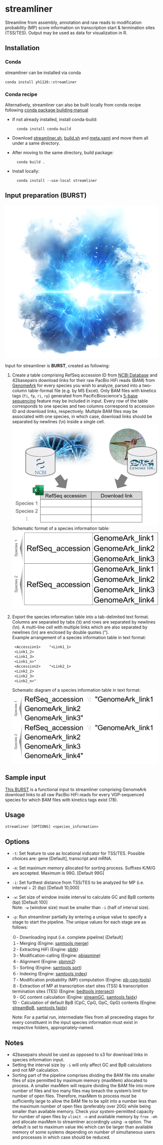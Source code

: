 # streamliner

Streamline from assembly, annotation and raw reads to modification probability (MP) score information on transcription start & termination sites (TSS/TES). Output may be used as data for visualization in R.

## Installation
### Conda
streamliner can be installed via conda
```
conda install yh1126::streamliner
```
### Conda recipe
Alternatively, streamliner can also be built locally from conda recipe following [conda package building manual](https://docs.conda.io/projects/conda-build/en/latest/user-guide/tutorials/build-pkgs.html)

* If not already installed, install conda-build:

        conda install conda-build

* Download [streamliner.sh](conda/streamliner.sh), [build.sh](conda/build.sh) and [meta.yaml](conda/meta.yaml) and move them all under a same directory.
* After moving to the same directory, build package:

        conda build .

* Install locally:

        conda install --use-local streamliner

## Input preparation (BURST)
![Species information table format](img/burst.png?raw=true "BURST")

Input for streamliner is __BURST__, created as following:

1. Create a table comprising RefSeq accession ID from [NCBI Database](https://www.ncbi.nlm.nih.gov/) and 42basepairs download links for their raw PacBio HiFi reads (BAM) from [GenomeArk](https://www.genomeark.org/) for every species you wish to analyze, parsed into a two-column table-format file (e.g. by MS Excel). Only BAM files with kinetics tags (`fi`, `fp`, `ri`, `rp`) generated from PacificBioscience's [5-base sequencing](https://www.pacb.com/wp-content/uploads/application-brief-measuring-dna-methylation-with-5-base-hifi-sequencing.pdf) feature may be included in input. Every row of the table corresponds to one species and two columns correspond to accession ID and download links, respectively. Multiple BAM files may be associated with one species, in which case, download links should be separated by newlines (\n) inside a single cell. ![Diagram of input preparation](img/input_prep_1.png?raw=true "Diagram of input preparation")  
  Schematic format of a species information table: ![Species information table format](img/species_information_table_format.png?raw=true "Species information table format")  

2. Export the species information table into a tab-delimited text format. Columns are separated by tabs (\t) and rows are separated by newlines (\n). A multi-line cell with multiple links which are also separated by newlines (\n) are enclosed by double quotes (").  
   Example arrangement of a species information table in text format:
  
        <Accession1>	"<Link1_1>
        <Link1_2>
        <Link1_3>
        <Link1_n>"
        <Accession2>	"<Link2_1>
        <Link2_2>
        <Link2_3>
        <Link2_n>"  
   Schematic diagram of a species information table in text format: ![Schematic diagram of a species table converted to text format](img/species_information_table_txt_format.png?raw=true "Schematic diagram of a species table converted to text format")  

## Sample input
[This BURST](input/species_information.txt) is a functional input to streamliner comprising GenomeArk download links to all raw PacBio HiFi reads for every VGP-sequenced species for which BAM files with kinetics tags exist (78).

## Usage

```
streamliner [OPTIONS] <species_information>
```

## Options

* `-t`: Set feature to use as locational indicator for TSS/TES. Possible choices are: gene [Default], transcript and mRNA.

* `-m`: Set maximum memory allocated for sorting process. Suffixes K/M/G are accepted. Maximum is 99G. [Default 99G]

* `-i`: Set furthest distance from TSS/TES to be analyzed for MP (i.e. interval ÷ 2) (bp) [Default 10,000]

* `-w`: Set size of window inside interval to calculate GC and BpB contents (bp) [Default 100]  
     Note: `-w` (window size) must be smaller than `-i` (half of interval size).

* `-p`: Run streamliner partially by entering a unique value to specify a stage to start the pipeline. The unique values for each stage are as follows:

     ０- Downloading input (i.e. complete pipeline) [Default]  
     １- Merging (Engine: [samtools merge](https://www.htslib.org/doc/samtools-merge.html))  
     ２- Extracting HiFi (Engine: [pbtk](https://github.com/PacificBiosciences/pbtk))  
     ３- Modification-calling (Engine: [pbjasmine](https://github.com/PacificBiosciences/jasmine))  
     ４- Alignment (Engine: [pbmm2](https://github.com/PacificBiosciences/pbmm2))  
     ５- Sorting (Engine: [samtools sort](https://www.htslib.org/doc/samtools-sort.html))  
     ６- Indexing (Engine: [samtools index](https://www.htslib.org/doc/samtools-index.html))  
     ７- Modification probability (MP) computation (Engine: [pb-cpg-tools](https://github.com/PacificBiosciences/pb-CpG-tools))  
     ８- Extraction of MP at transcription start sites (TSS) & transcription termination sites (TES) (Engine: [bedtools intersect](https://bedtools.readthedocs.io/en/latest/content/tools/intersect.html))  
     ９- GC content calculation (Engine: [streamGC](https://github.com/yh1126611/streamGC), [samtools faidx](https://www.htslib.org/doc/samtools-faidx.html))  
     10 - Calculation of default BpB (CpC, CpG, GpC, GpG) contents (Engine: [streamBpB](https://github.com/yh1126611/streamBpB), [samtools faidx](https://www.htslib.org/doc/samtools-faidx.html))  

     Note: For a partial run, intermediate files from all preceeding stages for every constituent in the input species information must exist in respective folders, appropriately-named.

## Notes
* 42basepairs should be used as opposed to s3 for download links in species information input.
* Setting the interval size by `-i` will only affect GC and BpB calculations and not MP calculation.
* Sorting part of the pipeline comprises dividing the BAM file into smaller files of size permitted by maximum memory (maxMem) allocated to process. A smaller maxMem will require dividing the BAM file into more number of files and too many files may breach the system’s limit for number of open files. Therefore, maxMem to process must be sufficiently large to allow the BAM file to be split into a number less than the maximum number of open files (preferably over 20G) while being smaller than available memory. Check your system-permitted capacity for number of open files by `ulimit -n` and available memory by `free -mh` and allocate maxMem to streamliner accordingly using `-m` option. The default is set to maximum value `99G` which can be larger than available memory of some systems depending on number of simultaneous users and processes in which case should be reduced.
